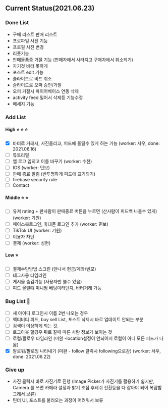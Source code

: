 ## Current Status(2021.06.23)

### Done List

* 구매 리스트 판매 리스트 
* 프로파일 사진 기능
* 프로필 사진 변경
* 리폿기능
* 판매물품중 거절 기능 (판매자에서 사라지고 구매자에서 취소되기)
* 자기것 바터 못하게
* 포스트 edit 기능
* 슬라이드로 비드 취소
* 슬라이드로 오퍼 승인/거절
* 오퍼 거절시 파이어베이스 연동 삭제
* activity feed 밀어서 삭제등 기능수정
* 메세지 기능

### Add List 

#### High :star: :star: :star:
- [x] 바터로 거래시, 사진올리고, 피드에 올릴수 있게 하는 기능 (worker: 서우, done: 2021.06.16)
- [ ] 튜토리얼
- [ ] 앱 로고 입히고 이름 바꾸기 (worker: 수천)
- [ ] IOS (worker: 민보)
- [ ] 판매 종료 알림 (반투명하게 피드에 표기되기)
- [ ] firebase security rule
- [ ] Contact

#### Middle :star: :star:

- [ ] 유져 rating + 판사람이 판매종료 버튼을 누르면 (산사람이 피드백 나올수 있게) (worker: 기원)
- [ ] 페이스북로그인, 휴대폰 로그인 추가 (worker: 민보)
- [ ] TikTok UI (worker: 기원)
- [ ] 이용자 차단
- [ ] 결제 (worker: 성현)

#### Low :star:

- [ ] 결제수단방법 스크린 (만나서 현금/계좌/벤모)
- [ ] 테그사용 타임라인
- [ ] 게시물 숨김기능 (사용자만 볼수 있음)
- [ ] 피드 올릴떄 미니멈 베팅이라던지, 바터거래 가능

### Bug List :bug:

- [ ] 새 아이디 로그인시 이름 2번 나오는 경우
- [ ] 액티비티 피드, buy sell List, 포스트 삭제시 바로 업데이트 안되는 부분
- [ ] 검색이 이상하게 되는 것.
- [ ] 로그아웃 할경우 뒤로 갈때 따른 사람 정보가 보이는 것
- [ ] 로컬/팔로우 타임라인  (미완 -location설정이 안되어서 로컬이 아니 모든 피드가 나옴)
- [x] 팔로워/팔로잉 나타내기 (미완 - follow 클릭시 following으로감) (worker: 서우, done: 2021.06.22)

### Give up

* 사진 클릭시 바로 사진기로 진행 (Image Picker가 사진기를 활용하기 쉽지만, Camera 를 쓰면 카메라 설정과 밝기 초점 후레쉬 전환등을 다 잡아야 되어 복잡함 그래서 보류)
* 틴더 UI, 포스트를 불러오는 과정이 어려워서 보류
